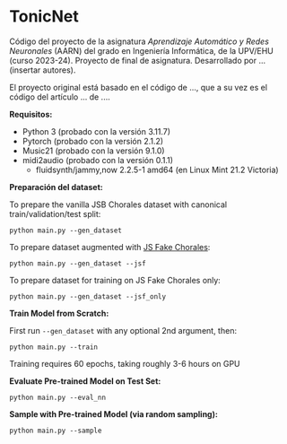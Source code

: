 # TonicNet


Código del proyecto de la asignatura *Aprendizaje Automático y Redes Neuronales* (AARN) del grado en Ingeniería Informática, de la UPV/EHU (curso 2023-24). Proyecto de final de asignatura. 
Desarrollado por ... (insertar autores).

El proyecto original está basado en el código de ..., que a su vez es el código del artículo ... de ....

<b>Requisitos:</b>
- Python 3 (probado con la versión 3.11.7)
- Pytorch (probado con la versión 2.1.2)
- Music21 (probado con la versión 9.1.0)
- midi2audio (probado con la versión 0.1.1)
    - fluidsynth/jammy,now 2.2.5-1 amd64 (en Linux Mint 21.2 Victoria)

<b>Preparación del dataset:</b>

To prepare the vanilla JSB Chorales dataset with canonical train/validation/test split:
```
python main.py --gen_dataset
```

To prepare dataset augmented with [JS Fake Chorales](https://github.com/omarperacha/js-fakes):
```
python main.py --gen_dataset --jsf
```

To prepare dataset for training on JS Fake Chorales only:
```
python main.py --gen_dataset --jsf_only
```

<b>Train Model from Scratch:</b>

First run `--gen_dataset` with any optional 2nd argument, then:
```
python main.py --train
```

Training requires 60 epochs, taking roughly 3-6 hours on GPU

<b>Evaluate Pre-trained Model on Test Set:</b>

```
python main.py --eval_nn
```

<b>Sample with Pre-trained Model (via random sampling):</b>

```
python main.py --sample
```
